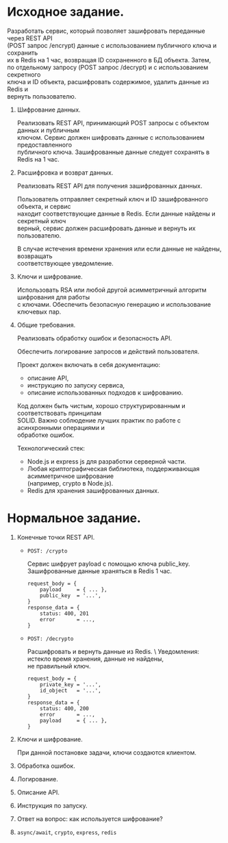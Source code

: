 
# Исходное задание.

Разработать сервис, который позволяет зашифровать переданные через REST API \
(POST запрос /encrypt) данные с использованием публичного ключа и сохранить \
их в Redis на 1 час, возвращая ID сохраненного в БД объекта. Затем, \
по отдельному запросу (POST запрос /decrypt) и с использованием секретного \
ключа и ID объекта, расшифровать содержимое, удалить данные из Redis и \
вернуть пользователю.

1. Шифрование данных.

    Реализовать REST API, принимающий POST запросы с объектом данных и публичным \
    ключом. Сервис должен шифровать данные с использованием предоставленного \
    публичного ключа. Зашифрованные данные следует сохранять в Redis на 1 час.

2. Расшифровка и возврат данных.

    Реализовать REST API для получения зашифрованных данных. 

    Пользователь отправляет секретный ключ и ID зашифрованного объекта, и сервис \
    находит соответствующие данные в Redis. Если данные найдены и секретный ключ \
    верный, сервис должен расшифровать данные и вернуть их пользователю.

    В случае истечения времени хранения или если данные не найдены, возвращать \
    соответствующее уведомление.

3. Ключи и шифрование.

    Использовать RSA или любой другой асимметричный алгоритм шифрования для работы \
    с ключами. Обеспечить безопасную генерацию и использование ключевых пар.

4. Общие требования.

    Реализовать обработку ошибок и безопасность API.

    Обеспечить логирование запросов и действий пользователя.

    Проект должен включать в себя документацию: 
    - описание API,
    - инструкцию по запуску сервиса,
    - описание использованных подходов к шифрованию.

    Код должен быть чистым, хорошо структурированным и соответствовать принципам \
    SOLID. Важно соблюдение лучших практик по работе с асинхронными операциями и \
    обработке ошибок.

    Технологический стек:
    - Node.js и express js для разработки серверной части.
    - Любая криптографическая библиотека, поддерживающая асимметричное шифрование \
        (например, crypto в Node.js).
    - Redis для хранения зашифрованных данных.

# Нормальное задание.

1. Конечные точки REST API.

    - `POST: /crypto`

        Сервис шифрует payload с помощью ключа public_key. \
        Зашифрованные данные храняться в Redis 1 час.

        ```
        request_body = {  
            payload     = { ... },
            public_key  = '...',
        }
        response_data = {
            status: 400, 201
            error       = ...,
        }
        ```

    - `POST: /decrypto`

        Расшифровать и вернуть данные из Redis. \ 
        Уведомления: истекло время хранения, данные не найдены, \
        не правильный ключ.

        ```
        request_body = {  
            private_key = '...',
            id_object   = '...',
        }
        response_data = {
            status: 400, 200
            error       = ...,
            payload     = { ... },
        }
        ```
        
2. Ключи и шифрование.

    При данной постановке задачи, ключи создаются клиентом.

3. Обработка ошибок.

4. Логирование.

5. Описание API.

6. Инструкция по запуску.

7. Ответ на вопрос: как используется шифрование?

8. `async/await`, `crypto`, `express`, `redis`
